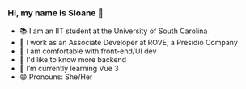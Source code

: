 ### Hi, my name is Sloane 👾

- 📚 I am an IIT student at the University of South Carolina 
- 💼 I work as an Associate Developer at ROVE, a Presidio Company
- 🦋 I am comfortable with front-end/UI dev
- 🐌 I'd like to know more backend
- 🌱 I’m currently learning Vue 3
- 😄 Pronouns: She/Her
